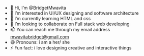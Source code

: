 - 👋 Hi, I’m @BridgetMwavita
- 👀 I’m interested in UI/UX designing and software architecture
- 🌱 I’m currently learning HTML and css
- 💞️ I’m looking to collaborate on Full stack web developing
- 📫 You can reach me through my email address mwavitabridget@gmail.com
- 😄 Pronouns: i am a her/ she 
- ⚡ Fun fact: i love designing creative and interactive things 

<!---
BridgetMwavita/BridgetMwavita is a ✨ special ✨ repository because its `README.md` (this file) appears on your GitHub profile.
You can click the Preview link to take a look at your changes.
--->
